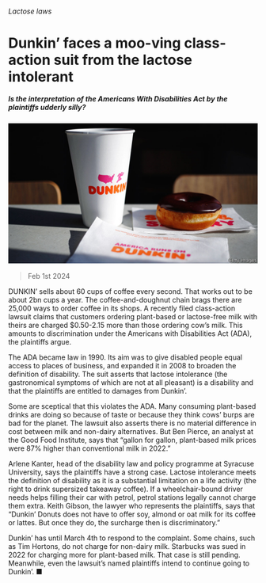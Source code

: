 ###### Lactose laws

# Dunkin’ faces a moo-ving class-action suit from the lactose intolerant 

##### Is the interpretation of the Americans With Disabilities Act by the plaintiffs udderly silly? 

![image](images/20240203_USP004.jpg) 

> Feb 1st 2024 

DUNKIN’ sells about 60 cups of coffee every second. That works out to be about 2bn cups a year. The coffee-and-doughnut chain brags there are 25,000 ways to order coffee in its shops. A recently filed class-action lawsuit claims that customers ordering plant-based or lactose-free milk with theirs are charged $0.50-2.15 more than those ordering cow’s milk. This amounts to discrimination under the Americans with Disabilities Act (ADA), the plaintiffs argue.

The ADA became law in 1990. Its aim was to give disabled people equal access to places of business, and expanded it in 2008 to broaden the definition of disability. The suit asserts that lactose intolerance (the gastronomical symptoms of which are not at all pleasant) is a disability and that the plaintiffs are entitled to damages from Dunkin’. 

Some are sceptical that this violates the ADA. Many consuming plant-based drinks are doing so because of taste or because they think cows’ burps are bad for the planet. The lawsuit also asserts there is no material difference in cost between milk and non-dairy alternatives. But Ben Pierce, an analyst at the Good Food Institute, says that “gallon for gallon, plant-based milk prices were 87% higher than conventional milk in 2022.” 

Arlene Kanter, head of the disability law and policy programme at Syracuse University, says the plaintiffs have a strong case. Lactose intolerance meets the definition of disability as it is a substantial limitation on a life activity (the right to drink supersized takeaway coffee). If a wheelchair-bound driver needs helps filling their car with petrol, petrol stations legally cannot charge them extra. Keith Gibson, the lawyer who represents the plaintiffs, says that “Dunkin’ Donuts does not have to offer soy, almond or oat milk for its coffee or lattes. But once they do, the surcharge then is discriminatory.”

Dunkin’ has until March 4th to respond to the complaint. Some chains, such as Tim Hortons, do not charge for non-dairy milk. Starbucks was sued in 2022 for charging more for plant-based milk. That case is still pending. Meanwhile, even the lawsuit’s named plaintiffs intend to continue going to Dunkin’. ■


